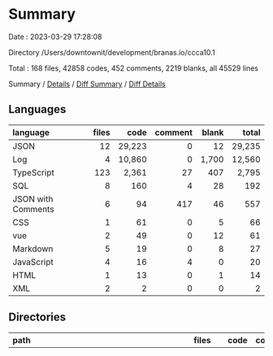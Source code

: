 # Summary

Date : 2023-03-29 17:28:08

Directory /Users/downtownit/development/branas.io/ccca10.1

Total : 168 files,  42858 codes, 452 comments, 2219 blanks, all 45529 lines

Summary / [Details](details.md) / [Diff Summary](diff.md) / [Diff Details](diff-details.md)

## Languages
| language | files | code | comment | blank | total |
| :--- | ---: | ---: | ---: | ---: | ---: |
| JSON | 12 | 29,223 | 0 | 12 | 29,235 |
| Log | 4 | 10,860 | 0 | 1,700 | 12,560 |
| TypeScript | 123 | 2,361 | 27 | 407 | 2,795 |
| SQL | 8 | 160 | 4 | 28 | 192 |
| JSON with Comments | 6 | 94 | 417 | 46 | 557 |
| CSS | 1 | 61 | 0 | 5 | 66 |
| vue | 2 | 49 | 0 | 12 | 61 |
| Markdown | 5 | 19 | 0 | 8 | 27 |
| JavaScript | 4 | 16 | 4 | 0 | 20 |
| HTML | 1 | 13 | 0 | 1 | 14 |
| XML | 2 | 2 | 0 | 0 | 2 |

## Directories
| path | files | code | comment | blank | total |
| :--- | ---: | ---: | ---: | ---: | ---: |
| . | 168 | 42,858 | 452 | 2,219 | 45,529 |
| . (Files) | 1 | 6 | 0 | 1 | 7 |
| backend | 142 | 42,475 | 448 | 2,158 | 45,081 |
| backend/auth | 32 | 10,456 | 89 | 524 | 11,069 |
| backend/auth (Files) | 8 | 10,071 | 85 | 443 | 10,599 |
| backend/auth/src | 17 | 274 | 4 | 58 | 336 |
| backend/auth/src (Files) | 1 | 22 | 0 | 1 | 23 |
| backend/auth/src/application | 4 | 56 | 2 | 15 | 73 |
| backend/auth/src/application/repository | 1 | 5 | 0 | 1 | 6 |
| backend/auth/src/application/usecase | 3 | 51 | 2 | 14 | 67 |
| backend/auth/src/domain | 4 | 69 | 2 | 17 | 88 |
| backend/auth/src/domain/entity | 4 | 69 | 2 | 17 | 88 |
| backend/auth/src/infra | 8 | 127 | 0 | 25 | 152 |
| backend/auth/src/infra/database | 2 | 18 | 0 | 6 | 24 |
| backend/auth/src/infra/http | 6 | 109 | 0 | 19 | 128 |
| backend/auth/test | 7 | 111 | 0 | 23 | 134 |
| backend/auth/test/integration | 3 | 49 | 0 | 9 | 58 |
| backend/auth/test/unit | 4 | 62 | 0 | 14 | 76 |
| backend/catalog | 26 | 10,336 | 85 | 496 | 10,917 |
| backend/catalog (Files) | 8 | 10,069 | 85 | 443 | 10,597 |
| backend/catalog/src | 14 | 217 | 0 | 47 | 264 |
| backend/catalog/src (Files) | 1 | 13 | 0 | 4 | 17 |
| backend/catalog/src/application | 3 | 53 | 0 | 10 | 63 |
| backend/catalog/src/application/repository | 1 | 5 | 0 | 2 | 7 |
| backend/catalog/src/application/usecase | 2 | 48 | 0 | 8 | 56 |
| backend/catalog/src/domain | 1 | 11 | 0 | 3 | 14 |
| backend/catalog/src/domain/entity | 1 | 11 | 0 | 3 | 14 |
| backend/catalog/src/infra | 9 | 140 | 0 | 30 | 170 |
| backend/catalog/src/infra/database | 2 | 18 | 0 | 6 | 24 |
| backend/catalog/src/infra/http | 6 | 103 | 0 | 18 | 121 |
| backend/catalog/src/infra/repository | 1 | 19 | 0 | 6 | 25 |
| backend/catalog/test | 4 | 50 | 0 | 6 | 56 |
| backend/catalog/test/integration | 3 | 46 | 0 | 5 | 51 |
| backend/catalog/test/unit | 1 | 4 | 0 | 1 | 5 |
| backend/checkout | 54 | 11,293 | 99 | 635 | 12,027 |
| backend/checkout (Files) | 8 | 10,069 | 85 | 443 | 10,597 |
| backend/checkout/src | 36 | 613 | 1 | 126 | 740 |
| backend/checkout/src (Files) | 2 | 39 | 0 | 5 | 44 |
| backend/checkout/src/application | 11 | 193 | 1 | 34 | 228 |
| backend/checkout/src/application/gateway | 3 | 25 | 0 | 3 | 28 |
| backend/checkout/src/application/repository | 3 | 15 | 0 | 5 | 20 |
| backend/checkout/src/application/usecase | 5 | 153 | 1 | 26 | 180 |
| backend/checkout/src/domain | 6 | 116 | 0 | 25 | 141 |
| backend/checkout/src/domain/entity | 6 | 116 | 0 | 25 | 141 |
| backend/checkout/src/infra | 17 | 265 | 0 | 62 | 327 |
| backend/checkout/src/infra/cli | 3 | 55 | 0 | 13 | 68 |
| backend/checkout/src/infra/database | 2 | 18 | 0 | 6 | 24 |
| backend/checkout/src/infra/gateway | 3 | 39 | 0 | 11 | 50 |
| backend/checkout/src/infra/http | 6 | 96 | 0 | 15 | 111 |
| backend/checkout/src/infra/repository | 3 | 57 | 0 | 17 | 74 |
| backend/checkout/test | 10 | 611 | 13 | 66 | 690 |
| backend/checkout/test/integration | 6 | 518 | 13 | 48 | 579 |
| backend/checkout/test/unit | 4 | 93 | 0 | 18 | 111 |
| backend/currency | 3 | 32 | 85 | 14 | 131 |
| backend/currency (Files) | 2 | 23 | 85 | 10 | 118 |
| backend/currency/src | 1 | 9 | 0 | 4 | 13 |
| backend/freight | 27 | 10,358 | 90 | 489 | 10,937 |
| backend/freight (Files) | 8 | 10,069 | 85 | 443 | 10,597 |
| backend/freight/src | 15 | 206 | 4 | 32 | 242 |
| backend/freight/src (Files) | 1 | 23 | 1 | 1 | 25 |
| backend/freight/src/application | 2 | 39 | 0 | 7 | 46 |
| backend/freight/src/application/repository | 1 | 4 | 0 | 2 | 6 |
| backend/freight/src/application/usecase | 1 | 35 | 0 | 5 | 40 |
| backend/freight/src/domain | 4 | 36 | 3 | 4 | 43 |
| backend/freight/src/domain/entity | 4 | 36 | 3 | 4 | 43 |
| backend/freight/src/infra | 8 | 108 | 0 | 20 | 128 |
| backend/freight/src/infra/database | 2 | 18 | 0 | 6 | 24 |
| backend/freight/src/infra/http | 6 | 90 | 0 | 14 | 104 |
| backend/freight/test | 4 | 83 | 1 | 14 | 98 |
| backend/freight/test/integration | 2 | 62 | 0 | 9 | 71 |
| backend/freight/test/unit | 2 | 21 | 1 | 5 | 27 |
| frontend | 25 | 377 | 4 | 60 | 441 |
| frontend (Files) | 6 | 86 | 2 | 14 | 102 |
| frontend/public | 1 | 1 | 0 | 0 | 1 |
| frontend/src | 16 | 226 | 2 | 41 | 269 |
| frontend/src (Files) | 5 | 85 | 2 | 12 | 99 |
| frontend/src/assets | 1 | 1 | 0 | 0 | 1 |
| frontend/src/entities | 3 | 37 | 0 | 11 | 48 |
| frontend/src/formatter | 1 | 3 | 0 | 0 | 3 |
| frontend/src/gateways | 2 | 25 | 0 | 2 | 27 |
| frontend/src/infra | 3 | 34 | 0 | 8 | 42 |
| frontend/src/infra/http | 3 | 34 | 0 | 8 | 42 |
| frontend/src/views | 1 | 41 | 0 | 8 | 49 |
| frontend/test | 2 | 64 | 0 | 5 | 69 |

Summary / [Details](details.md) / [Diff Summary](diff.md) / [Diff Details](diff-details.md)